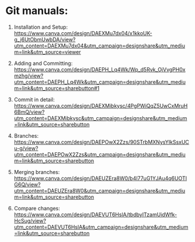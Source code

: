 # Git manuals:
1. Installation and Setup:
https://www.canva.com/design/DAEXMu7dx04/x1kkoUK-g_j6UtObmUwbDA/view?utm_content=DAEXMu7dx04&utm_campaign=designshare&utm_medium=link&utm_source=viewer

2. Adding and Committing:
https://www.canva.com/design/DAEPH_Lq4Wk/Wp_d5Rvk_OjVvgPH0xmzhg/view?utm_content=DAEPH_Lq4Wk&utm_campaign=designshare&utm_medium=link&utm_source=sharebutton#1

3. Commit in detail:
https://www.canva.com/design/DAEXMibkysc/4PgPWiQqZ5UwCxMruH6BmQ/view?utm_content=DAEXMibkysc&utm_campaign=designshare&utm_medium=link&utm_source=sharebutton

4. Branches:
https://www.canva.com/design/DAEPOwX2Zzs/90STrbMXNysYIkSsxUCu-g/view?utm_content=DAEPOwX2Zzs&utm_campaign=designshare&utm_medium=link&utm_source=sharebutton

5. Merging branches:
https://www.canva.com/design/DAEUZEra8W0/b4I77uG1YJAu4q6UOTIG6Q/view?utm_content=DAEUZEra8W0&utm_campaign=designshare&utm_medium=link&utm_source=sharebutton

6. Compare changes:
https://www.canva.com/design/DAEVUT6HslA/tbdbyITzamUidWfk-HcSug/view?utm_content=DAEVUT6HslA&utm_campaign=designshare&utm_medium=link&utm_source=sharebutton